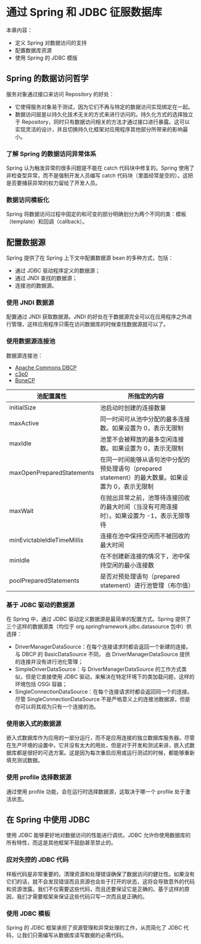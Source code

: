 # 通过 Spring 和 JDBC 征服数据库

本章内容：

- 定义 Spring 对数据访问的支持
- 配置数据库资源
- 使用 Spring 的 JDBC 模版

## Spring 的数据访问哲学

服务对象通过接口来访问 Repository 的好处：

- 它使得服务对象易于测试，因为它们不再与特定的数据访问实现绑定在一起。
- 数据访问层是以持久化技术无关的方式来进行访问的。持久化方式的选择独立于 Repository，同时只有数据访问相关的方法才通过接口进行暴露。这可以实现灵活的设计，并且切换持久化框架对应用程序其他部分所带来的影响最小。

### 了解 Spring 的数据访问异常体系

Spring 认为触发异常的很多问题是不能在 catch 代码块中修复的。Spring 使用了非检查型异常，而不是强制开发人员编写 catch 代码块（里面经常是空的）。这把是否要捕获异常的权力留给了开发人员。

### 数据访问模板化

Spring 将数据访问过程中固定的和可变的部分明确划分为两个不同的类：模板（template）和回调（callback）。

## 配置数据源

Spring 提供了在 Spring 上下文中配置数据源 bean 的多种方式，包括：

- 通过 JDBC 驱动程序定义的数据源；
- 通过 JNDI 查找的数据源；
- 连接池的数据源。

### 使用 JNDI 数据源

配置通过 JNDI 获取数据源。JNDI 的好处在于数据源完全可以在应用程序之外进行管理，这样应用程序只需在访问数据库的时候查找数据源就可以了。

### 使用数据源连接池

数据源连接池：

- [Apache Commons DBCP](http://jakarta.apache.org/commons/dbcp)
- [c3p0](http://sourceforge.net/projects/c3p0/)
- [BoneCP](http://jolbox.com/)

| 池配置属性 | 所指定的内容 |
| ------ | ------ |
| initialSize | 池启动时创建的连接数量 |
| maxActive | 同一时间可从池中分配的最多连接数。如果设置为 0，表示无限制 |
| maxIdle | 池里不会被释放的最多空闲连接数。如果设置为 0，表示无限制 |
| maxOpenPreparedStatements | 在同一时间能够从语句池中分配的预处理语句（prepared statement）的最大数量。如果设置为 0，表示无限制 |
| maxWait | 在抛出异常之前，池等待连接回收的最大时间（当没有可用连接时）。如果设置为 -1，表示无限等待 |
| minEvictableIdleTimeMillis | 连接在池中保持空闲而不被回收的最大时间 |
| minIdle | 在不创建新连接的情况下，池中保持空闲的最小连接数 |
| poolPreparedStatements | 是否对预处理语句（prepared statement）进行池管理（布尔值） |

### 基于 JDBC 驱动的数据源

在 Spring 中，通过 JDBC 驱动定义数据源是最简单的配置方式。Spring 提供了三个这样的数据源类（均位于 org.springframework.jdbc.datasource 包中）供选择：

- DriverManagerDataSource：在每个连接请求时都会返回一个新建的连接。与 DBCP 的 BasicDataSource 不同， 由 DriverManagerDataSource 提供的连接并没有进行池化管理；
- SimpleDriverDataSource：与 DriverManagerDataSource 的工作方式类似，但是它直接使用 JDBC 驱动，来解决在特定环境下的类加载问题，这样的环境包括 OSGi 容器；
- SingleConnectionDataSource：在每个连接请求时都会返回同一个的连接。尽管 SingleConnectionDataSource 不是严格意义上的连接池数据源，但是你可以将其视为只有一个连接的池。

### 使用嵌入式的数据源

嵌入式数据库作为应用的一部分运行，而不是应用连接的独立数据库服务器。尽管在生产环境的设置中，它并没有太大的用处，但是对于开发和测试来讲，嵌入式数据库都是很好的可选方案。这是因为每次重启应用或运行测试的时候，都能够重新填充测试数据。

### 使用 profile 选择数据源

通过使用 profile 功能，会在运行时选择数据源，这取决于哪一个 profile 处于激活状态。

## 在 Spring 中使用 JDBC

使用 JDBC 能够更好地对数据访问的性能进行调优。JDBC 允许你使用数据库的所有特性，而这是其他框架不鼓励甚至禁止的。

### 应对失控的 JDBC 代码

样板代码是非常重要的。清理资源和处理错误确保了数据访问的健壮性。如果没有它们的话，就不会发现错误而且资源也会处于打开的状态，这将会导致意外的代码和资源泄露。我们不仅需要这些代码，而且还要保证它是正确的。基于这样的原因，我们才需要框架来保证这些代码只写一次而且是正确的。

### 使用 JDBC 模板

Spring 的 JDBC 框架承担了资源管理和异常处理的工作，从而简化了 JDBC 代码，让我们只需编写从数据库读写数据的必需代码。
